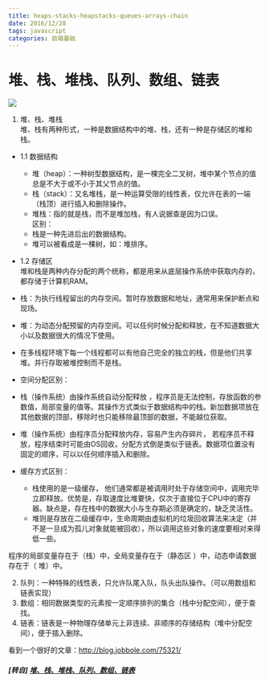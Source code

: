 ```yaml
---
title: heaps-stacks-heapstacks-queues-arrays-chain
date: 2016/12/28
tags: javascript
categories: 前端基础
---
```


# 堆、栈、堆栈、队列、数组、链表 #

![](https://mmbiz.qpic.cn/mmbiz_png/0vF1DtfHb3H4PUInw6f0J2wlASSfuk1j0zl0zXLbFv0DqibkGSTVr9qg6cgibXVo7VZVCtxfia16vJvBiaRSZFVPjw/0?wx_fmt=png)

1. 堆、栈、堆栈  
    堆、栈有两种形式，一种是数据结构中的堆、栈，还有一种是存储区的堆和栈。  
<!-- more -->
* 1.1 数据结构  
    * 堆（heap）：一种树型数据结构，是一棵完全二叉树，堆中某个节点的值总是不大于或不小于其父节点的值。  
    * 栈（stack）：又名堆栈，是一种运算受限的线性表，仅允许在表的一端（栈顶）进行插入和删除操作。  
    * 堆栈：指的就是栈，而不是堆加栈，有人说据查是因为口误。  
    区别：  
    * 栈是一种先进后出的数据结构。  
    * 堆可以被看成是一棵树，如：堆排序。  

* 1.2 存储区  
堆和栈是两种内存分配的两个统称，都是用来从底层操作系统中获取内存的，都存储于计算机RAM。  
* 栈：为执行线程留出的内存空间。暂时存放数据和地址，通常用来保护断点和现场。  
* 堆：为动态分配预留的内存空间。可以任何时候分配和释放，在不知道数据大小以及数据很大的情况下使用。  
* 在多线程环境下每一个线程都可以有他自己完全的独立的栈，但是他们共享堆。并行存取被堆控制而不是栈。  
* 空间分配区别：  
* 栈（操作系统）由操作系统自动分配释放 ，程序员是无法控制，存放函数的参数值，局部变量的值等。其操作方式类似于数据结构中的栈。新加数据项放在其他数据的顶部，移除时也只能移除最顶部的数据，不能越位获取。  
* 堆（操作系统）由程序员分配释放内存，容易产生内存碎片， 若程序员不释放，程序结束时可能由OS回收，分配方式倒是类似于链表。数据项位置没有固定的顺序，可以以任何顺序插入和删除。  
* 缓存方式区别：  
    * 栈使用的是一级缓存， 他们通常都是被调用时处于存储空间中，调用完毕立即释放。优势是，存取速度比堆要快，仅次于直接位于CPU中的寄存器。缺点是，存在栈中的数据大小与生存期必须是确定的，缺乏灵活性。  
    * 堆则是存放在二级缓存中，生命周期由虚拟机的垃圾回收算法来决定（并不是一旦成为孤儿对象就能被回收），所以调用这些对象的速度要相对来得低一些。  

程序的局部变量存在于（栈）中，全局变量存在于（静态区 ）中，动态申请数据存在于（ 堆）中。  

2. 队列：一种特殊的线性表，只允许队尾入队，队头出队操作。（可以用数组和链表实现）  
3. 数组：相同数据类型的元素按一定顺序排列的集合（栈中分配空间），便于查找。  
4. 链表：链表是一种物理存储单元上非连续、非顺序的存储结构（堆中分配空间），便于插入删除。  

看到一个很好的文章：http://blog.jobbole.com/75321/  

##### [转自] [堆、栈、堆栈、队列、数组、链表](https://mp.weixin.qq.com/s?__biz=MzI3NTQ5NTE5Mw==&mid=2247483770&idx=1&sn=0b3ccb02a5308ec249316288827ed8d2&chksm=eb02a10cdc75281a0afcb9034e9590139bea53ab5d239630962dce4f6ee7550cdd5d70bd6884&mpshare=1&scene=1&srcid=062835G4X5zAVAgRQqyoVTC7&key=cf0dc319bc22985efd46f88c5c9d448b33412bcac022f8c0e70ff9883e454aeb7b038896b08b56a91dc6dc6ff889eac0b978db8ffc36042c202b25103a6537ada07da22481303ed6376ecbbe6abee02d&ascene=0&uin=NzgyNzAwMTAx&devicetype=iMac+MacBookPro12%2C1+OSX+OSX+10.12.4+build&version=12020610&nettype=WIFI&lang=zh_CN&fontScale=100&pass_ticket=3r5tdwajo%2Bn%2FJyql48TdVB%2FIyWmFLBAbbtRIhDbY8dpbaiMNp6ziZZAl21WufchK)